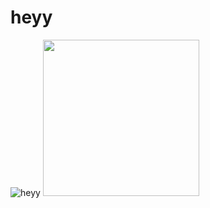 # heyy
![heyy](https://i.imgur.com/0VfW9WF.gif) 
<img src="https://i.imgur.com/0VfW9WF.gif" width="250" height="250"/>

